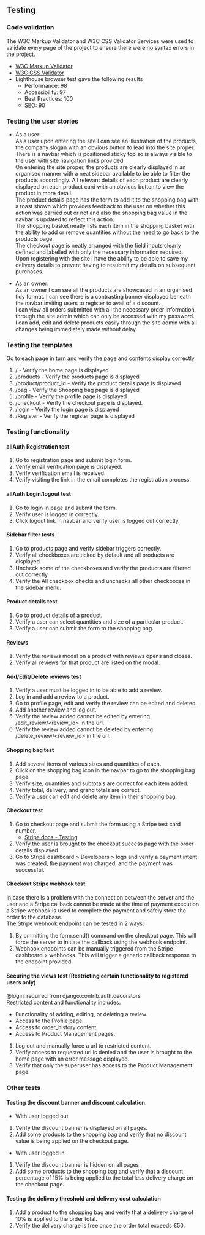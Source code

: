 ## Testing  
### Code validation  
The W3C Markup Validator and W3C CSS Validator Services were used to validate every page of the project to ensure there were no syntax errors in the project.
- [W3C Markup Validator](https://validator.w3.org/)
- [W3C CSS Validator](http://www.css-validator.org/)  
- Lighthouse browser test gave the following results  
    - Performance: 98  
    - Accessibility: 97  
    - Best Practices: 100  
    - SEO: 90  

### Testing the user stories  
- As a user:  
As a user upon entering the site I can see an illustration of the products, the company slogan with an obvious button to lead into the site proper. There is a navbar which is positioned sticky top so is always visible to the user with site navigation links provided.  
On entering the site proper, the products are clearly displayed in an organised manner with a neat sidebar available to be able to filter the products accordingly. All relevant details of each product are clearly displayed on each product card with an obvious button to view the product in more detail.  
The product details page has the form to add it to the shopping bag with a toast shown which provides feedback to the user on whether this action was carried out or not and also the shopping bag value in the navbar is updated to reflect this action.  
The shopping basket neatly lists each item in the shopping basket with the ability to add or remove quantities without the need to go back to the products page.  
The checkout page is neatly arranged with the field inputs clearly defined and labelled with only the necessary information required.  
Upon registering with the site I have the ability to be able to save my delivery details to prevent having to resubmit my details on subsequent purchases.   
  
- As an owner:  
As an owner I can see all the products are showcased in an organised tidy format. I can see there is a contrasting banner displayed beneath the navbar inviting users to register to avail of a discount.  
I can view all orders submitted with all the necessary order information  through the site admin which can only be accessed with my password.  
I can add, edit and delete products easily through the site admin with all changes being immediately made without delay.  

### Testing the templates  
Go to each page in turn and verify the page and contents display correctly.
1. / - Verify the home page is displayed  
2. /products - Verify the products page is displayed  
3. /product/product_id - Verify the product details page is displayed  
4. /bag - Verify the Shopping bag page is displayed  
5. /profile - Verify the profile page is displayed  
6. /checkout - Verify the checkout page is displayed. 
7. /login - Verify the login page is displayed  
8. /Register - Verify the register page is displayed  

### Testing functionality  
#### allAuth Registration test 
1. Go to registration page and submit login form.
2. Verify email verification page is displayed.
3. Verify verification email is received.
4. Verify visiting the link in the email completes the registration process.  

#### allAuth Login/logout test
1. Go to login in page and submit the form.
2. Verify user is logged in correctly.  
3. Click logout link in navbar and verify user is logged out correctly.

#### Sidebar filter tests
1. Go to products page and verify sidebar triggers correctly.  
2. Verify all checkboxes are ticked by default and all products are displayed.
3. Uncheck some of the checkboxes and verify the products are filtered out correctly.  
4. Verify the All checkbox checks and unchecks all other checkboxes in the sidebar menu.  

#### Product details test  
1. Go to product details of a product.  
2. Verify a user can select quantities and size of a particular product.  
3. Verify a user can submit the form to the shopping bag.  

#### Reviews  
1. Verify the reviews modal on a product with reviews opens and closes.
2. Verify all reviews for that product are listed on the modal.  

#### Add/Edit/Delete reviews test  
1. Verify a user must be logged in to be able to add a review.
2. Log in and add a review to a product.  
3. Go to profile page, edit and verify the review can be edited and deleted.  
4. Add another review and log out.
5. Verify the review added cannot be edited by entering /edit_review/<review_id> in the url.  
6. Verify the review added cannot be deleted by entering /delete_review/<review_id> in the url.  

#### Shopping bag test
1. Add several items of various sizes and quantities of each.
2. Click on the shopping bag icon in the navbar to go to the shopping bag page.  
3. Verify size, quantities and subtotals are correct for each item added.
4. Verify total, delivery, and grand totals are correct.  
5. Verify a user can edit and delete any item in their shopping bag. 

#### Checkout test  
1. Go to checkout page and submit the form using a Stripe test card number.  
    - [Stripe docs - Testing](https://stripe.com/docs/testing)
2. Verify the user is brought to the checkout success page with the order details displayed.  
3. Go to Stripe dashboard > Developers > logs and verify a payment intent was created, the payment was charged, and the payment was successful.  

#### Checkout Stripe webhook test  
In case there is a problem with the connection between the server and the user and a Stripe callback cannot be made at the time of payment execution a Stripe webhook is used to complete the payment and safely store the order to the database.  
The Stripe webhook endpoint can be tested in 2 ways:  
1. By ommitting the form.send() command on the checkout page. This will force the server to initiate the callback using the webhook endpoint.  
2. Webhook endpoints can be manually triggered from the Stripe dashboard > webhooks. This will trigger a generic callback response to the endpoint provided.  

#### Securing the views test (Restricting certain functionality to registered users only)  
@login_required from django.contrib.auth.decorators  
Restricted content and functionality includes:  
- Functionality of adding, editing, or deleting a review.  
- Access to the Profile page.  
- Access to order_history content.  
- Access to Product Management pages. 
1. Log out and manually force a url to restricted content.  
2. Verify access to requested url is denied and the user is brought to the home page with an error message displayed. 
3. Verify that only the superuser has access to the Product Management page. 

### Other tests  
#### Testing the discount banner and discount calculation.  
- With user logged out  
1. Verify the discount banner is displayed on all pages.    
2. Add some products to the shopping bag and verify that no discount value is being applied on the checkout page.  
  
- With user logged in  
1. Verify the discount banner is hidden on all pages.  
2. Add some products to the shopping bag and verify that a discount percentage of 15% is being applied to the total less delivery charge on the checkout page.  

#### Testing the delivery threshold and delivery cost calculation  
1. Add a product to the shopping bag and verify that a delivery charge of 10% is applied to the order total.  
2. Verify the delivery charge is free once the order total exceeds €50.  

